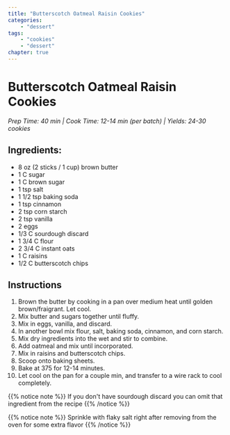```yaml
---
title: "Butterscotch Oatmeal Raisin Cookies"
categories:
    - "dessert"
tags: 
    - "cookies"
    - "dessert"
chapter: true
---
```

# Butterscotch Oatmeal Raisin Cookies
*Prep Time: 40 min | Cook Time: 12-14 min (per batch) | Yields: 24-30 cookies*

## Ingredients:

- 8 oz (2 sticks / 1 cup) brown butter
- 1 C sugar
- 1 C brown sugar
- 1 tsp salt
- 1 1/2 tsp baking soda
- 1 tsp cinnamon
- 2 tsp corn starch
- 2 tsp vanilla
- 2 eggs
- 1/3 C sourdough discard
- 1 3/4 C flour
- 2 3/4 C instant oats
- 1 C raisins
- 1/2 C butterscotch chips

## Instructions

1. Brown the butter by cooking in a pan over medium heat until golden brown/fraigrant. Let cool.
1. Mix butter and sugars together until fluffy.
1. Mix in eggs, vanilla, and discard.
1. In another bowl mix flour, salt, baking soda, cinnamon, and corn starch.
1. Mix dry ingredients into the wet and stir to combine.
1. Add oatmeal and mix until incorporated.
1. Mix in raisins and butterscotch chips.
1. Scoop onto baking sheets.
1. Bake at 375 for 12-14 minutes.
1. Let cool on the pan for a couple min, and transfer to a wire rack to cool completely.

{{% notice note %}} 
If you don't have sourdough discard you can omit that ingredient from the recipe
{{% /notice %}}

{{% notice note %}} 
Sprinkle with flaky salt right after removing from the oven for some extra flavor
{{% /notice %}}
